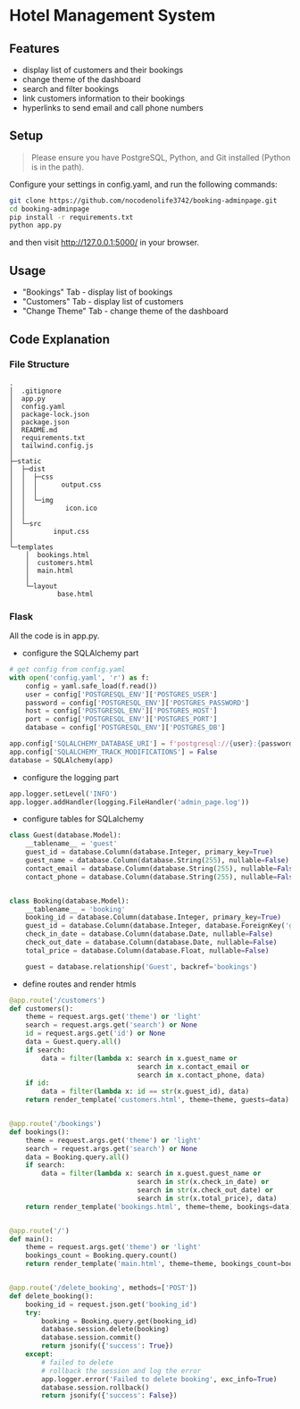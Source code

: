 # Hotel Management System

## Features

- display list of customers and their bookings
- change theme of the dashboard
- search and filter bookings
- link customers information to their bookings
- hyperlinks to send email and call phone numbers

## Setup

> Please ensure you have PostgreSQL, Python, and Git installed (Python is in the path).

Configure your settings in config.yaml, and run the following commands:

```bash
git clone https://github.com/nocodenolife3742/booking-adminpage.git
cd booking-adminpage
pip install -r requirements.txt
python app.py
```

and then visit http://127.0.0.1:5000/ in your browser.

## Usage

- "Bookings" Tab - display list of bookings
- "Customers" Tab - display list of customers
- "Change Theme" Tab - change theme of the dashboard

## Code Explanation

### File Structure
```
.
│  .gitignore
│  app.py
│  config.yaml
│  package-lock.json
│  package.json
│  README.md
│  requirements.txt
│  tailwind.config.js
│
├─static
│  ├─dist
│  │  ├─css
│  │  │      output.css
│  │  │
│  │  └─img
│  │          icon.ico
│  │
│  └─src
│          input.css
│
└─templates
    │  bookings.html
    │  customers.html
    │  main.html
    │
    └─layout
            base.html
```

### Flask

All the code is in app.py.


- configure the SQLAlchemy part
```python
# get config from config.yaml
with open('config.yaml', 'r') as f:
    config = yaml.safe_load(f.read())
    user = config['POSTGRESQL_ENV']['POSTGRES_USER']
    password = config['POSTGRESQL_ENV']['POSTGRES_PASSWORD']
    host = config['POSTGRESQL_ENV']['POSTGRES_HOST']
    port = config['POSTGRESQL_ENV']['POSTGRES_PORT']
    database = config['POSTGRESQL_ENV']['POSTGRES_DB']

app.config['SQLALCHEMY_DATABASE_URI'] = f'postgresql://{user}:{password}@{host}:{port}/{database}'
app.config['SQLALCHEMY_TRACK_MODIFICATIONS'] = False
database = SQLAlchemy(app)
```

- configure the logging part
```python
app.logger.setLevel('INFO')
app.logger.addHandler(logging.FileHandler('admin_page.log'))
```


- configure tables for SQLalchemy
```python
class Guest(database.Model):
    __tablename__ = 'guest'
    guest_id = database.Column(database.Integer, primary_key=True)
    guest_name = database.Column(database.String(255), nullable=False)
    contact_email = database.Column(database.String(255), nullable=False)
    contact_phone = database.Column(database.String(255), nullable=False)


class Booking(database.Model):
    __tablename__ = 'booking'
    booking_id = database.Column(database.Integer, primary_key=True)
    guest_id = database.Column(database.Integer, database.ForeignKey('guest.guest_id'), nullable=False)
    check_in_date = database.Column(database.Date, nullable=False)
    check_out_date = database.Column(database.Date, nullable=False)
    total_price = database.Column(database.Float, nullable=False)

    guest = database.relationship('Guest', backref='bookings')
```

- define routes and render htmls
```python
@app.route('/customers')
def customers():
    theme = request.args.get('theme') or 'light'
    search = request.args.get('search') or None
    id = request.args.get('id') or None
    data = Guest.query.all()
    if search:
        data = filter(lambda x: search in x.guest_name or
                                search in x.contact_email or
                                search in x.contact_phone, data)
    if id:
        data = filter(lambda x: id == str(x.guest_id), data)
    return render_template('customers.html', theme=theme, guests=data)


@app.route('/bookings')
def bookings():
    theme = request.args.get('theme') or 'light'
    search = request.args.get('search') or None
    data = Booking.query.all()
    if search:
        data = filter(lambda x: search in x.guest.guest_name or
                                search in str(x.check_in_date) or
                                search in str(x.check_out_date) or
                                search in str(x.total_price), data)
    return render_template('bookings.html', theme=theme, bookings=data)


@app.route('/')
def main():
    theme = request.args.get('theme') or 'light'
    bookings_count = Booking.query.count()
    return render_template('main.html', theme=theme, bookings_count=bookings_count)


@app.route('/delete_booking', methods=['POST'])
def delete_booking():
    booking_id = request.json.get('booking_id')
    try:
        booking = Booking.query.get(booking_id)
        database.session.delete(booking)
        database.session.commit()
        return jsonify({'success': True})
    except:
        # failed to delete
        # rollback the session and log the error
        app.logger.error('Failed to delete booking', exc_info=True)
        database.session.rollback()
        return jsonify({'success': False})
```



